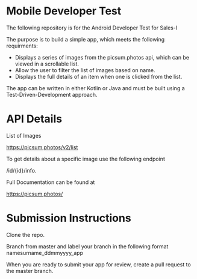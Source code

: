 # Mobile Developer Test

The following repository is for the Android Developer Test for Sales-I

The purpose is to build a simple app, which meets the following requirments:

* Displays a series of images from the picsum.photos api, which can be viewed in a scrollable list.
* Allow the user to filter the list of images based on name.
* Displays the full details of an item when one is clicked from the list.

The app can be written in either Kotlin or Java and must be built using a Test-Driven-Development approach.

# API Details

List of Images

https://picsum.photos/v2/list

To get details about a specific image use the following endpoint

/id/{id}/info.

Full Documentation can be found at

https://picsum.photos/

# Submission Instructions

Clone the repo.

Branch from master and label your branch in the following format namesurname_ddmmyyyy_app

When you are ready to submit your app for review, create a pull request to the master branch.
